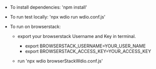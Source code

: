 - To install dependencies: 'npm install'
- To run test locally: 'npx wdio run wdio.conf.js'

- To run on browserstack:

    - export your browserstack Username and Key in terminal.

        - export BROWSERSTACK_USERNAME=YOUR_USER_NAME
        - export BROWSERSTACK_ACCESS_KEY=YOUR_ACCESS_KEY

    - run 'npx wdio browserStackWdio.conf.js'
   
